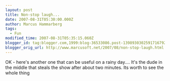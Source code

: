 ```yaml
---
layout: post
title: Non-stop laugh...
date: 2007-08-31T05:30:00.000Z
author: Marcus Hammarberg
tags:
  - Fun
modified_time: 2007-08-31T05:35:15.060Z
blogger_id: tag:blogger.com,1999:blog-36533086.post-1398930302591716792
blogger_orig_url: http://www.marcusoft.net/2007/08/non-stop-laugh.html
---
```


OK - here's another one that can be useful on a rainy day.... It's
the dude in the middle that steals the show after about two minutes. Its
worth to see the whole thing


